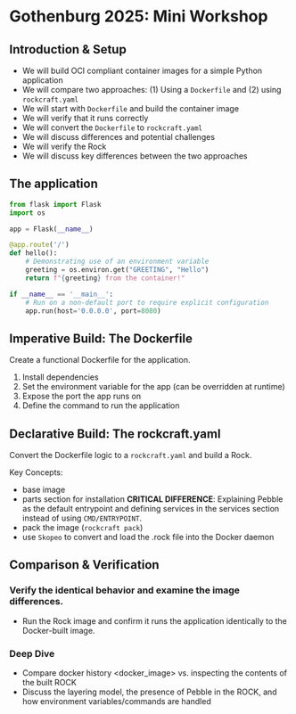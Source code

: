 # Gothenburg 2025: Mini Workshop

## Introduction & Setup

- We will build OCI compliant container images for a simple Python application
- We will compare two approaches: (1) Using a `Dockerfile` and (2) using `rockcraft.yaml`
- We will start with `Dockerfile` and build the container image
- We will verify that it runs correctly
- We will convert the `Dockerfile` to `rockcraft.yaml`
- We will discuss differences and potential challenges
- We will verify the Rock
- We will discuss key differences between the two approaches

## The application

```python
from flask import Flask
import os

app = Flask(__name__)

@app.route('/')
def hello():
    # Demonstrating use of an environment variable
    greeting = os.environ.get("GREETING", "Hello")
    return f"{greeting} from the container!"

if __name__ == '__main__':
    # Run on a non-default port to require explicit configuration
    app.run(host='0.0.0.0', port=8080)
```

## Imperative Build: The Dockerfile

Create a functional Dockerfile for the application.

1. Install dependencies
2. Set the environment variable for the app (can be overridden at runtime)
3. Expose the port the app runs on
4. Define the command to run the application

## Declarative Build: The rockcraft.yaml

Convert the Dockerfile logic to a `rockcraft.yaml` and build a Rock.

Key Concepts:

- base image
- parts section for installation
  **CRITICAL DIFFERENCE**: Explaining Pebble as the default entrypoint and defining services in the services section instead of using `CMD/ENTRYPOINT`.
- pack the image (`rockcraft pack`)
- use `Skopeo` to convert and load the .rock file into the Docker daemon

## Comparison & Verification

### Verify the identical behavior and examine the image differences.

- Run the Rock image and confirm it runs the application identically to the Docker-built image.

### Deep Dive

- Compare docker history <docker_image> vs. inspecting the contents of the built ROCK
- Discuss the layering model, the presence of Pebble in the ROCK, and how environment variables/commands are handled
